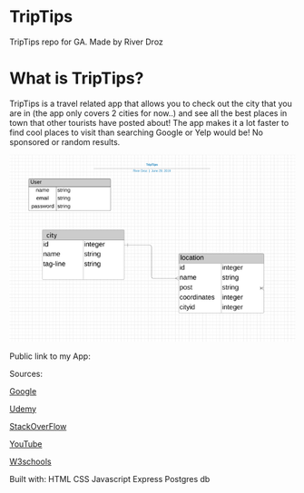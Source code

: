 # TripTips
TripTips repo for GA. 
Made by River Droz

# What is TripTips?
TripTips is a travel related app that allows you to check out the city that you are in (the app only covers 2 cities for now..) and see all the best places in town that other tourists have posted about! The app makes it a lot faster to find cool places to visit than searching Google or Yelp would be! No sponsored or random results.

![alt Text](public/img/triptipsdiagram.png)




Public link to my App:



Sources: 

[Google](https://www.google.com)

[Udemy](www.Udemy.com)

[StackOverFlow](www.stackoverflow.com)

[YouTube](www.youtube.com)

[W3schools](www.w3schools.com)

Built with: 
HTML
CSS
Javascript
Express
Postgres db